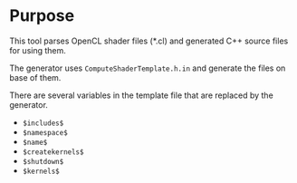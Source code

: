 # Purpose

This tool parses OpenCL shader files (*.cl) and generated C++ source files for using them.

The generator uses `ComputeShaderTemplate.h.in` and generate the files on base of them.

There are several variables in the template file that are replaced by the generator.
* `$includes$`
* `$namespace$`
* `$name$`
* `$createkernels$`
* `$shutdown$`
* `$kernels$`
